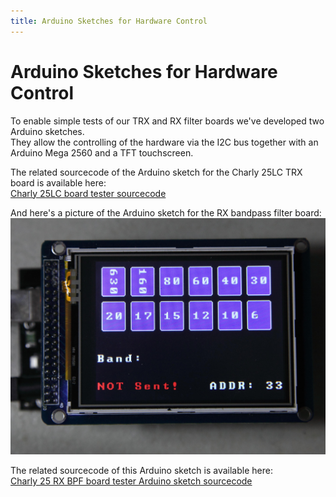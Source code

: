 ```yaml
---
title: Arduino Sketches for Hardware Control
---
```

# Arduino Sketches for Hardware Control

To enable simple tests of our TRX and RX filter boards we've developed two Arduino sketches.\
They allow the controlling of the hardware via the I2C bus together with an Arduino Mega 2560 and a TFT touchscreen.

The related sourcecode of the Arduino sketch for the Charly 25LC TRX board is available here:\
[Charly 25LC board tester sourcecode](https://github.com/Charly25-SDR/arduino-sketches/tree/master/Charly_25LC_Tester_V1_2)

And here's a picture of the Arduino sketch for the RX bandpass filter board:![](../assets/img/software/Arduino-Software-RX-BP-Filter-Board.jpg)

The related sourcecode of this Arduino sketch is available here:\
[Charly 25 RX BPF board tester Arduino sketch sourcecode](https://github.com/Charly25-SDR/arduino-sketches/tree/master/Charly_25_RX_BPF_Board_Tester_V1_2)
